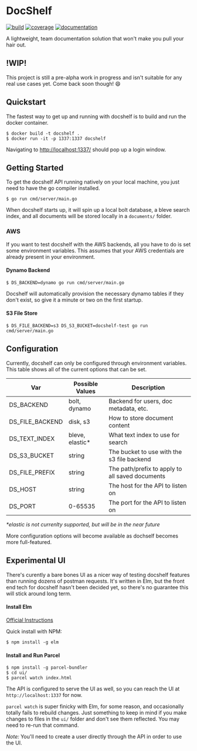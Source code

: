# DocShelf
[![build](https://gitlab.com/docshelf/docshelf/badges/master/build.svg?job=test)](https://gitlab.com/docshelf/docshelf/pipelines) [![coverage](https://gitlab.com/docshelf/docshelf/badges/master/coverage.svg?job=test)](https://docshelf.gitlab.io/docshelf)
[![documentation](https://godoc.org/github.com/docshelf/docshelf?status.svg)](http://godoc.org/github.com/docshelf/docshelf)

A lightweight, team documentation solution that won't make you pull your hair out.

## !WIP!
This project is still a pre-alpha work in progress and isn't suitable for any real use cases yet. Come back soon though! :smile:

## Quickstart
The fastest way to get up and running with docshelf is to build and run the docker container.
```
$ docker build -t docshelf .
$ docker run -it -p 1337:1337 docshelf
```
Navigating to [http://localhost:1337/](http://localhost:1337/) should pop up a login window.

## Getting Started
To get the docshelf API running natively on your local machine, you just need to have the go compiler installed.
```
$ go run cmd/server/main.go
```
When docshelf starts up, it will spin up a local bolt database, a bleve search index, and all documents will be stored locally in a `documents/` folder.

### AWS
If you want to test docshelf with the AWS backends, all you have to do is set some environment variables. This assumes that your AWS credentials are already present in your environment.

#### Dynamo Backend
```
$ DS_BACKEND=dynamo go run cmd/server/main.go
```
Docshelf will automatically provision the necessary dynamo tables if they don't exist, so give it a minute or two on the first startup.


#### S3 File Store
```
$ DS_FILE_BACKEND=s3 DS_S3_BUCKET=docshelf-test go run cmd/server/main.go
```

## Configuration
Currently, docshelf can only be configured through environment variables. This table shows all of the current options that can be set.

| Var             | Possible Values  | Description                                     |
|-----------------|------------------|-------------------------------------------------|
| DS_BACKEND      | bolt, dynamo     | Backend for users, doc metadata, etc.           |
| DS_FILE_BACKEND | disk, s3         | How to store document content                   |
| DS_TEXT_INDEX   | bleve, elastic\* | What text index to use for search               |
| DS_S3_BUCKET    | string           | The bucket to use with the s3 file backend      |
| DS_FILE_PREFIX  | string           | The path/prefix to apply to all saved documents |
| DS_HOST         | string           | The host for the API to listen on               |
| DS_PORT         | 0-65535          | The port for the API to listen on               |

_\*elastic is not currenlty supported, but will be in the near future_

More configuration options will become available as dochself becomes more full-featured.

## Experimental UI
There's curently a bare bones UI as a nicer way of testing docshelf features than running dozens of postman requests. It's written in Elm, but the front end tech for docshelf hasn't been decided yet, so there's no guarantee this will stick around long term.



#### Install Elm
[Official Instructions](https://guide.elm-lang.org/install.html)

Quick install with NPM:
```
$ npm install -g elm
```


#### Install and Run Parcel
```
$ npm install -g parcel-bundler
$ cd ui/
$ parcel watch index.html
```

The API is configured to serve the UI as well, so you can reach the UI at `http://localhost:1337` for now.

`parcel watch` is super finicky with Elm, for some reason, and occasionally totally fails to rebuild changes. Just something to keep in mind if you make changes to files in the `ui/` folder and don't see them reflected. You may need to re-run that command.

*Note:* You'll need to create a user directly through the API in order to use the UI.

